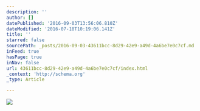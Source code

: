 ```yaml
---
description: ''
author: []
datePublished: '2016-09-03T13:56:06.810Z'
dateModified: '2016-07-18T10:19:06.141Z'
title: ''
starred: false
sourcePath: _posts/2016-09-03-43611bcc-8d29-42e9-a49d-4a6be7e0c7cf.md
inFeed: true
hasPage: true
inNav: false
url: 43611bcc-8d29-42e9-a49d-4a6be7e0c7cf/index.html
_context: 'http://schema.org'
_type: Article

---
```

![](https://the-grid-user-content.s3-us-west-2.amazonaws.com/f6c3ce25-39fc-4dbe-a310-8a992e830a62.jpg)